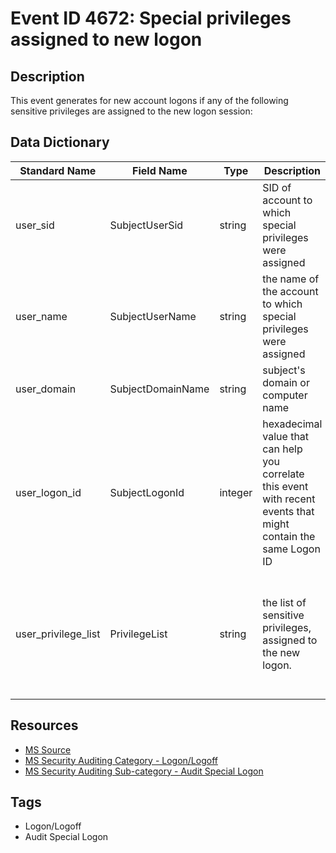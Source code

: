 # Event ID 4672: Special privileges assigned to new logon

## Description
This event generates for new account logons if any of the following sensitive privileges are assigned to the new logon session:

## Data Dictionary
|Standard Name|Field Name|Type|Description|Sample Value|
|---|---|---|---|---|
|user_sid|SubjectUserSid|string|SID of account to which special privileges were assigned|S-1-5-21-3457937927-2839227994-823803824-1104|
|user_name|SubjectUserName|string|the name of the account to which special privileges were assigned|dadmin|
|user_domain|SubjectDomainName|string|subject's domain or computer name|CONTOSO|
|user_logon_id|SubjectLogonId|integer|hexadecimal value that can help you correlate this event with recent events that might contain the same Logon ID|0x671101|
|user_privilege_list|PrivilegeList|string|the list of sensitive privileges, assigned to the new logon.|SeTcbPrivilege SeSecurityPrivilege SeTakeOwnershipPrivilege SeLoadDriverPrivilege SeBackupPrivilege SeRestorePrivilege SeDebugPrivilege SeSystemEnvironmentPrivilege SeEnableDelegationPrivilege SeImpersonatePrivilege|

## Resources
* [MS Source](https://github.com/MicrosoftDocs/windows-itpro-docs/blob/master/windows/security/threat-protection/auditing/event-4672.md)
* [MS Security Auditing Category - Logon/Logoff](https://docs.microsoft.com/en-us/windows/security/threat-protection/auditing/advanced-security-audit-policy-settings#logonlogoff)
* [MS Security Auditing Sub-category - Audit Special Logon](https://github.com/MicrosoftDocs/windows-itpro-docs/tree/master/windows/security/threat-protection/auditing/audit-special-logon.md)

## Tags
* Logon/Logoff
* Audit Special Logon